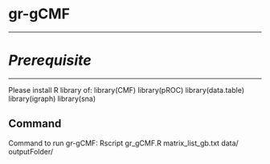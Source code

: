 # gr-gCMF

-----------
# *Prerequisite*
-------------------------------
Please install R library of:
library(CMF)
library(pROC)
library(data.table)
library(igraph)
library(sna)

Command
--------------------------------
Command to run gr-gCMF:
Rscript gr_gCMF.R matrix_list_gb.txt data/ outputFolder/

